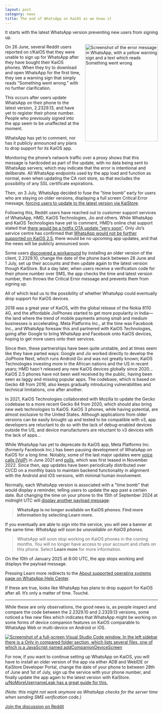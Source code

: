 ```yaml
---
layout: post
category: news
title: The end of WhatsApp on KaiOS as we know it
---
```

It starts with the latest WhatsApp version preventing new users from signing up.

<img src="{{ site.baseurl }}/assets/images/blog/2024-07-04-11-35-05.png" align="right" width="240" height="320" style="width:240px;margin:0 0 1rem 1rem" alt="Screenshot of the error message in WhatsApp, with a yellow warning sign and a text which reads Something went wrong">

On 26 June, several Reddit users reported on r/KaiOS that they were unable to sign up for WhatsApp after they have bought their KaiOS phones. When they try to download and open WhatsApp for the first time, they see a warning sign that simply reads “Something went wrong.” with no further clarification.

This occurs after users update WhatsApp on their phone to the latest version, 2.2329.13, and have yet to register their phone number. People who previously signed into the app seem to be unaffected at the moment.

WhatsApp has yet to comment, nor has it publicly announced any plans to drop support for its KaiOS app.

Monitoring the phone’s network traffic over a proxy shows that this message is hardcoded as part of the update, with no data being sent to WhatsApp servers; which may indicate that the error is intentional and deliberate. All WhatsApp endpoints used by the app load and function as normal, even when updating the CA root store, so that excludes the possibility of any SSL certificate expirations.

Then, on 3 July, WhatsApp decided to fuse the "time bomb” early for users who are staying on older versions, displaying a full screen Critical Error message, [forcing users to update to the latest version via KaiStore](https://www.reddit.com/r/KaiOS/comments/1du50sr/i_found_the_solution_guys_you_just_have_to_set/).

Following this, Reddit users have reached out to customer support services of WhatsApp, HMD, KaiOS Technologies, Jio and others. While WhatsApp and KaiOS Technologies have yet to comment, HMD’s online chat support stated that [there would be a hotfix OTA update “very soon”](https://www.reddit.com/r/KaiOS/comments/1dp9ubt/comment/lanjcla/). Only Jio’s service centre has confirmed that [WhatsApp would not be further supported on KaiOS 2.5](https://www.reddit.com/r/KaiOS/comments/1dp9ubt/comment/lb9gej5/), there would be no upcoming app updates, and that the news will be publicly announced soon.

Some users [discovered a workaround](https://www.reddit.com/r/KaiOS/comments/1dp9ubt/comment/lahl3bo/) by installing an older version of the client, 2.2329.10, change the date of the phone back between 28 June and 1 July, set up their accounts and then update again to the latest version though KaiStore. But a day later, when users receive a verification code for their phone number over SMS, the app checks the time and latest version number, then throws the Critical Error message and prevents them from signing up.

All of which lead us to the possibility of whether WhatsApp could eventually drop support for KaiOS devices.

2018 was a great year of KaiOS, with the global release of the Nokia 8110 4G, and the affordable JioPhones started to get more popularity in India&#8212;the land where the trend of mobile payments among small and medium businesses is accelerating. Meta Platforms Inc., at the time was Facebook Inc., and WhatsApp foresaw this and partnered with KaiOS Technologies, going after Google to bring WhatsApp and Facebook onto KaiOS devices, hoping to get more users onto their services.

Since then, these partnerships have been quite unstable, and at times seem like they have parted ways: Google and Jio worked directly to develop the JioPhone Next, which runs Android Go and was not greatly known; KaiOS Technologies investing more in the African nations and the US in recent years; HMD hasn't released any new KaiOS devices globally since 2020... KaiOS 2.5 phones have not been well received by the public, having been seen as laggy and missing popular apps. The codebase, which is based on Gecko 48 from 2016, also keeps gradually introducing vulnerabilities and technical limitations, one after another.

In 2021, KaiOS Technologies collaborated with Mozilla to update the Gecko codebase to a more recent Gecko 84 from 2020, which should also bring new web technologies to KaiOS. KaiOS 3 phones, while having potential, are almost exclusive to the United States. Although applications from older versions can be easily brought up and tested to be compatible with v3, app developers are reluctant to do so with the lack of debug-enabled devices outside the US, and device manufacturers are reluctant to v3 devices with the lack of apps...

While WhatsApp has yet to deprecate its KaiOS app, Meta Platforms Inc. (formerly Facebook Inc.) has been pausing development of WhatsApp on KaiOS for a long time. Notably, some of the last major updates were [voice calls (VoIP)](https://www.kaiostech.com/whatsapp-data-voice-calls-available-on-kaios-devices/) in June 2021 and [polls](https://www.reddit.com/r/KaiOS/comments/zf5z76/testing_features_removed_as_the_latest_version_of/), which was first teased in November 2022. Since then, app updates have been periodically distributed over CI/CD on a monthly basis to maintain backend functionality in alignment with the Android and iOS versions, with minimal human involvement.

Normally, each WhatsApp version is associated with a "time bomb" that would display a reminder, telling users to update the app past a certain date. But changing the time on your phone to the 15th of September 2024 at midnight UTC will [display another payload message](https://www.reddit.com/r/KaiOS/comments/1dp9ubt/comment/lbfjak6/):

> **WhatsApp is no longer available on KaiOS phones. Find more information by selecting Learn more.**

If you eventually are able to sign into the service, you will see a banner at the same time: *WhatsApp will soon be unavailable on KaiOS phones.*

> WhatsApp will soon stop working on KaiOS phones in the coming months. You will no longer have access to your account and chats on this phone. Select **Learn more** for more information.

On the 10th of January 2025 at 8:00 UTC, the app stops working and displays the payload message.

Pressing Learn more redirects to the [About supported operating systems page on WhatsApp Help Center](https://faq.whatsapp.com/595164741332628).

If these are true, looks like WhatsApp has plans to drop support for KaiOS after all. It’s only a matter of time. Touché.

---
While these are only observations, the good news is, as people inspect and compare the code between the 2.2329.10 and 2.2329.13 versions, some noticed a few new files which indicates that WhatsApp might be working on some forms of device companion features on KaiOS comparable to WhatsApp Web or multi-device on Android or iOS.

<a href="https://www.reddit.com/r/KaiOS/comments/1dp9ubt/comment/lbfk6oz/">
    <img src="{{ site.baseurl }}/assets/images/blog/compare-wa-version.png" alt="Screenshot of a full-screen Visual Studio Code window. In the left sidebar there is a Only in compared folder section, which lists several files, one of which is a JavaScript named addCompanionDeviceScreen">
</a>

For now, if you want to continue setting up WhatsApp on KaiOS, you will have to install an older version of the app via either ADB and WebIDE or KaiStore Developer Portal, change the date of your phone to between 28th of June and 1st of July, sign up the service with your phone number, and finally update the app again to the latest version with KaiStore. [u/NoMoreUsernameLeak has a great guide for this.]()

*(Note: this might not work anymore as WhatsApp checks for the server time when sending SMS verification code.)*

[Join the discussion on Reddit](https://www.reddit.com/r/KaiOS/comments/1dp9ubt/whatsapp_stopped_working_nokia_6300_4g/)